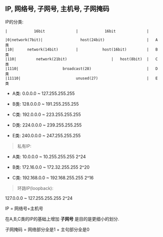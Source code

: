## IP, 网络号, 子网号, 主机号, 子网掩码

IP的分类:

```
|            16bit              |            16bit              |

|0|network(7bit)|                 host(24bit)                   |   A类
|10|      network(14bit)        |           host(16bit)         |   B类
|110|         network(21bit)                    |   host(8bit)  |   C类
|1110|                    broadcast(28)                         |   D类
|11110|                         unused(27)                      |   E类
```

- A类: 0.0.0.0 ~ 127.255.255.255       

- B类: 128.0.0.0 ~ 191.255.255.255

- C类: 192.0.0.0  ~ 223.255.255.255

- D类: 224.0.0.0  ~ 239.255.255.255

- E类: 240.0.0.0  ~ 247.255.255.255

> 私有IP:

- A类: 10.0.0.0   ~ 10.255.255.255     2^24

- B类: 172.16.0.0  ~ 172.32.255.255    2^20

- C类: 192.168.0.0 ~ 192.168.255.255   2^16

> 环路IP(loopback):

127.0.0.0 ~ 127.255.255.255         2^24

IP = 网络号+主机号

在A,B,C类的IP的基础上增加 **子网号** 是目的是更细小的划分.

子网掩码 = 网络部分全是1 + 主句部分全是0
